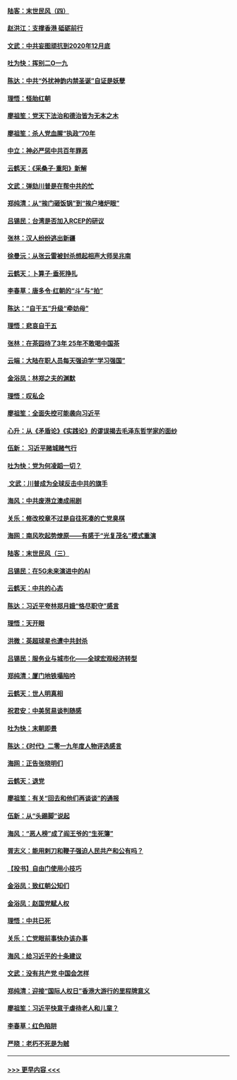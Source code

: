 #### [陆客：末世民风（四）](../pages/nsc993/n11749203.md?t=12280944) 
#### [赵洪江：支撑香港 砥砺前行](../pages/nsc993/n11748482.md?t=12280944) 
#### [文武：中共妄图顽抗到2020年12月底](../pages/nsc993/n11748446.md?t=12280944) 
#### [吐为快：挥别二O一九](../pages/nsc993/n11748411.md?t=12280944) 
#### [陈达：中共“外扰神韵内禁圣诞”自证是妖孽](../pages/nsc993/n11748226.md?t=12280944) 
#### [理悟：怪胎红朝](../pages/nsc993/n11748206.md?t=12280944) 
#### [廖祖笙：党天下法治和德治皆为无本之木](../pages/nsc993/n11748135.md?t=12280944) 
#### [廖祖笙：杀人党血腥“执政”70年](../pages/nsc993/n11745144.md?t=12280944) 
#### [中立：神必严惩中共百年罪恶](../pages/nsc993/n11744970.md?t=12280944) 
#### [云鹤天：《采桑子‧重阳》新解](../pages/nsc993/n11744948.md?t=12280944) 
#### [文武：弹劾川普是在帮中共的忙](../pages/nsc993/n11744758.md?t=12280944) 
#### [郑纯清：从“挨门砸饭锅”到“挨户堵炉眼”](../pages/nsc993/n11744745.md?t=12280944) 
#### [吕锡民：台湾是否加入RCEP的研议](../pages/nsc993/n11744701.md?t=12280944) 
#### [张林：汉人纷纷逃出新疆](../pages/nsc993/n11743530.md?t=12280944) 
#### [徐曼沅：从张云雷被封杀想起相声大师吴兆南](../pages/nsc993/n11741816.md?t=12280944) 
#### [云鹤天：卜算子‧垂死挣扎](../pages/nsc993/n11739956.md?t=12280944) 
#### [李春草：唐多令‧红朝的“斗”与“拍”](../pages/nsc993/n11739830.md?t=12280944) 
#### [陈达：“自干五”升级“牵妨母”](../pages/nsc993/n11739724.md?t=12280944) 
#### [理悟：悲哀自干五](../pages/nsc993/n11739547.md?t=12280944) 
#### [张林：在茶园待了3年 25年不敢喝中国茶](../pages/nsc993/n11739240.md?t=12280944) 
#### [云端：大陆在职人员每天强迫学“学习强国”](../pages/nsc993/n11738735.md?t=12280944) 
#### [金浴凤：林郑之夫的渊默](../pages/nsc993/n11737735.md?t=12280944) 
#### [理悟：叹私企](../pages/nsc993/n11737715.md?t=12280944) 
#### [廖祖笙：全面失控可能袭向习近平](../pages/nsc993/n11737704.md?t=12280944) 
#### [心升：从《矛盾论》《实践论》的谬误揭去毛泽东哲学家的面纱](../pages/nsc993/n11736962.md?t=12280944) 
#### [伍新： 习近平赌城赌气行](../pages/nsc993/n11736929.md?t=12280944) 
#### [吐为快：党为何凌蹈一切？](../pages/nsc993/n11736915.md?t=12280944) 
#### [ 文武：川普成为全球反击中共的旗手](../pages/nsc993/n11736882.md?t=12280944) 
#### [海风：中共废港立澳成闹剧](../pages/nsc993/n11735857.md?t=12280944) 
#### [关乐：修改校章不过是自往死凑的亡党臭棋](../pages/nsc993/n11735097.md?t=12280944) 
#### [海网：南风吹起势燎原——有感于“光复茂名”模式重演](../pages/nsc993/n11732308.md?t=12280944) 
#### [陆客：末世民风（三）](../pages/nsc993/n11732211.md?t=12280944) 
#### [吕锡民：在5G未来演进中的AI](../pages/nsc993/n11730010.md?t=12280944) 
#### [云鹤天：中共的心态](../pages/nsc993/n11729906.md?t=12280944) 
#### [陈达：习近平夸林郑月娥“恪尽职守”感言](../pages/nsc993/n11729881.md?t=12280944) 
#### [理悟：天开眼](../pages/nsc993/n11729699.md?t=12280944) 
#### [洪微：英超球星也遭中共封杀](../pages/nsc993/n11727243.md?t=12280944) 
#### [吕锡民：服务业与城市化——全球宏观经济转型](../pages/nsc993/n11725845.md?t=12280944) 
#### [郑纯清：厦门地铁塌陷吟](../pages/nsc993/n11725813.md?t=12280944) 
#### [云鹤天：世人明真相](../pages/nsc993/n11725621.md?t=12280944) 
#### [祝君安：中美贸易谈判随感](../pages/nsc993/n11725609.md?t=12280944) 
#### [吐为快：末朝即景](../pages/nsc993/n11723365.md?t=12280944) 
#### [陈达：《时代》二零一九年度人物评选感言](../pages/nsc993/n11723337.md?t=12280944) 
#### [海网：正告张晓明们](../pages/nsc993/n11723228.md?t=12280944) 
#### [云鹤天：退党](../pages/nsc993/n11723056.md?t=12280944) 
#### [廖祖笙：有关“回去和他们再谈谈”的通报](../pages/nsc993/n11722442.md?t=12280944) 
#### [伍新：从“头踢脚”说起](../pages/nsc993/n11722429.md?t=12280944) 
#### [海风：“恶人榜”成了阎王爷的“生死簿”](../pages/nsc993/n11722272.md?t=12280944) 
#### [胥志义：能用剌刀和鞭子强迫人民共产和公有吗？](../pages/nsc993/n11720569.md?t=12280944) 
#### [【投书】自由门使用小技巧](../pages/nsc993/n11720180.md?t=12280944) 
#### [金浴凤：致红朝公知们](../pages/nsc993/n11720563.md?t=12280944) 
#### [金浴凤：赵国党赋人权](../pages/nsc993/n11720533.md?t=12280944) 
#### [理悟：中共已死](../pages/nsc993/n11720233.md?t=12280944) 
#### [关乐：亡党眼前事快办该办事](../pages/nsc993/n11719160.md?t=12280944) 
#### [海风：给习近平的十条建议](../pages/nsc993/n11717616.md?t=12280944) 
#### [文武：没有共产党 中国会怎样](../pages/nsc993/n11717584.md?t=12280944) 
#### [郑纯清：迎接“国际人权日”香港大游行的里程牌意义](../pages/nsc993/n11717417.md?t=12280944) 
#### [廖祖笙：习近平快意于虐待老人和儿童？](../pages/nsc993/n11715313.md?t=12280944) 
#### [李春草：红色陷阱](../pages/nsc993/n11715029.md?t=12280944) 
#### [严晓：老朽不死是为贼](../pages/nsc993/n11712910.md?t=12280944) 

----
#### [ >>> 更早内容 <<< ](../indexes/nsc993-earlier.md)
